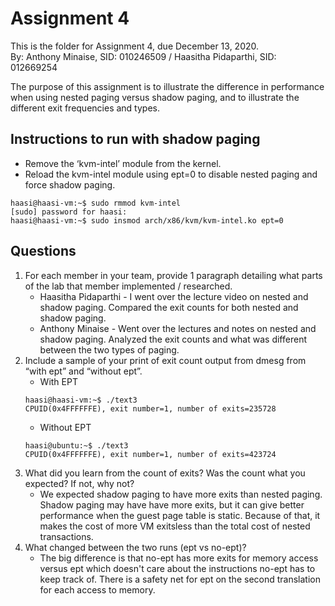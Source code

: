 # Assignment 4
This is the folder for Assignment 4, due December 13, 2020.\
By: Anthony Minaise, SID: 010246509 
/ Haasitha Pidaparthi, SID: 012669254 

The purpose of this assignment is to illustrate the difference in performance when using nested paging versus shadow paging, and to illustrate the different exit frequencies and types.

## Instructions to run with shadow paging
* Remove the ‘kvm-intel’ module from the kernel.
* Reload the kvm-intel module using ept=0 to disable nested paging and force shadow paging.
```
haasi@haasi-vm:~$ sudo rmmod kvm-intel
[sudo] password for haasi: 
haasi@haasi-vm:~$ sudo insmod arch/x86/kvm/kvm-intel.ko ept=0
```

## Questions
1. For each member in your team, provide 1 paragraph detailing what parts of the lab that member implemented / researched. 
    - Haasitha Pidaparthi - I went over the lecture video on nested and shadow paging. Compared the exit counts for both nested and shadow paging.
    - Anthony Minaise - Went over the lectures and notes on nested and shadow paging. Analyzed the exit counts and what was different between the two types of paging.
2. Include a sample of your print of exit count output from dmesg from “with ept” and “without ept”.
   - With EPT
   ```
   haasi@haasi-vm:~$ ./text3
   CPUID(0x4FFFFFFE), exit number=1, number of exits=235728
   ```
   - Without EPT
   ```
   haasi@ubuntu:~$ ./text3
   CPUID(0x4FFFFFFE), exit number=1, number of exits=423724
   ```
3. What did you learn from the count of exits? Was the count what you expected? If not, why not?
    - We expected shadow paging to have more exits than nested paging. Shadow paging may have have more exits, but it can give better performance when the guest page table is static. Because of that, it makes the cost of more VM exitsless than the total cost of nested transactions.
4. What changed between the two runs (ept vs no-ept)?
    - The big difference is that no-ept has more exits for memory access versus ept which doesn't care about the instructions no-ept has to keep track of. There is a safety net for ept on the second translation for each access to memory.
